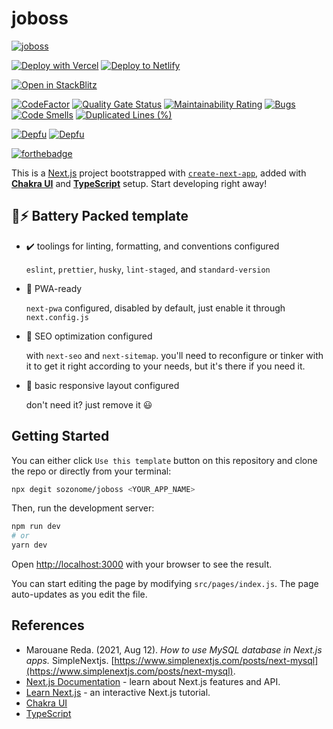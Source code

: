 # joboss

[![joboss](https://socialify.git.ci/sozonome/joboss/image?description=1&descriptionEditable=Template%20to%20quickly%20initialize%20nextjs%20app%20with%20Chakra%20UI%20%26%20Typescript%20setup&logo=https%3A%2F%2Fsznm.dev%2Fapp_icons%2Fjoboss.svg&owner=1&pattern=Circuit%20Board&stargazers=1&theme=Dark)](https://github.com/sozonome/joboss)

[![Deploy with Vercel](https://vercel.com/button)](https://vercel.com/import/git?s=https://github.com/sozonome/joboss) [![Deploy to Netlify](https://www.netlify.com/img/deploy/button.svg)](https://app.netlify.com/start/deploy?repository=https://github.com/sozonome/joboss)

[![Open in StackBlitz](https://developer.stackblitz.com/img/open_in_stackblitz.svg)](https://stackblitz.com/github/sozonome/joboss)

[![CodeFactor](https://www.codefactor.io/repository/github/sozonome/joboss/badge)](https://www.codefactor.io/repository/github/sozonome/joboss)
[![Quality Gate Status](https://sonarcloud.io/api/project_badges/measure?project=sozonome_joboss&metric=alert_status)](https://sonarcloud.io/dashboard?id=sozonome_joboss) [![Maintainability Rating](https://sonarcloud.io/api/project_badges/measure?project=sozonome_joboss&metric=sqale_rating)](https://sonarcloud.io/dashboard?id=sozonome_joboss) [![Bugs](https://sonarcloud.io/api/project_badges/measure?project=sozonome_joboss&metric=bugs)](https://sonarcloud.io/dashboard?id=sozonome_joboss) [![Code Smells](https://sonarcloud.io/api/project_badges/measure?project=sozonome_joboss&metric=code_smells)](https://sonarcloud.io/dashboard?id=sozonome_joboss) [![Duplicated Lines (%)](https://sonarcloud.io/api/project_badges/measure?project=sozonome_joboss&metric=duplicated_lines_density)](https://sonarcloud.io/dashboard?id=sozonome_joboss)

[![Depfu](https://badges.depfu.com/badges/9e426e58f99c3bd470987a3c6b014a96/overview.svg)](https://depfu.com/github/sozonome/joboss?project_id=26148) [![Depfu](https://badges.depfu.com/badges/9e426e58f99c3bd470987a3c6b014a96/count.svg)](https://depfu.com/github/sozonome/joboss?project_id=26148)

[![forthebadge](https://forthebadge.com/images/badges/made-with-typescript.svg)](https://forthebadge.com)

This is a [Next.js](https://nextjs.org/) project bootstrapped with [`create-next-app`](https://github.com/vercel/next.js/tree/canary/packages/create-next-app), added with [**Chakra UI**](https://chakra-ui.com) and [**TypeScript**](https://www.typescriptlang.org) setup.
Start developing right away!

## 🔋⚡ Battery Packed template

- ✔️ toolings for linting, formatting, and conventions configured

  `eslint`, `prettier`, `husky`, `lint-staged`, and `standard-version`

- 📱 PWA-ready

  `next-pwa` configured, disabled by default, just enable it through `next.config.js`

- 🔎 SEO optimization configured

  with `next-seo` and `next-sitemap`. you'll need to reconfigure or tinker with it to get it right according to your needs, but it's there if you need it.

- 🎨 basic responsive layout configured

  don't need it? just remove it 😃

## Getting Started

You can either click `Use this template` button on this repository and clone the repo or directly from your terminal:

```bash
npx degit sozonome/joboss <YOUR_APP_NAME>
```

Then, run the development server:

```bash
npm run dev
# or
yarn dev
```

Open [http://localhost:3000](http://localhost:3000) with your browser to see the result.

You can start editing the page by modifying `src/pages/index.js`. The page auto-updates as you edit the file.

## References

- Marouane Reda. (2021, Aug 12). *How to use MySQL database in Next.js apps.* SimpleNextjs. [https://www.simplenextjs.com/posts/next-mysql](https://www.simplenextjs.com/posts/next-mysql).
- [Next.js Documentation](https://nextjs.org/docs) - learn about Next.js features and API.
- [Learn Next.js](https://nextjs.org/learn) - an interactive Next.js tutorial.
- [Chakra UI](https://chakra-ui.com)
- [TypeScript](https://www.typescriptlang.org)
